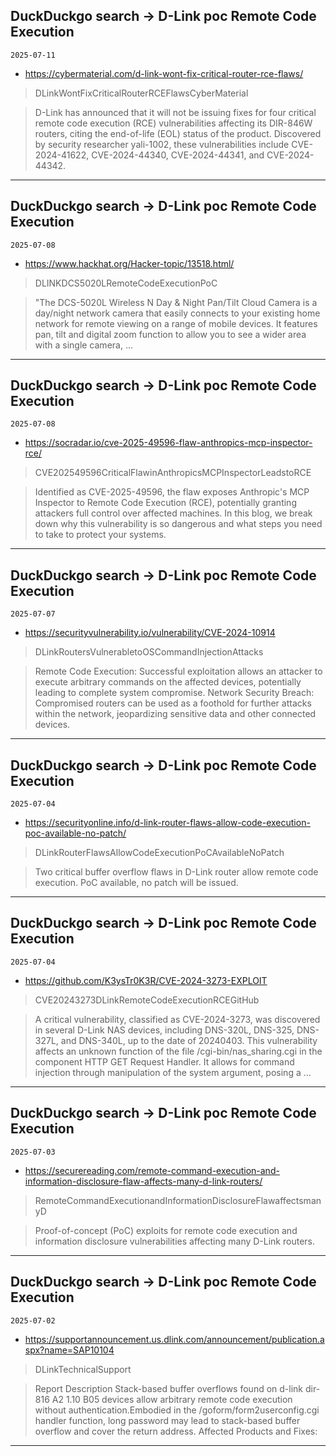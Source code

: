 ## DuckDuckgo search -> D-Link poc Remote Code Execution
`2025-07-11`

* https://cybermaterial.com/d-link-wont-fix-critical-router-rce-flaws/

<blockquote>
 DLinkWontFixCriticalRouterRCEFlawsCyberMaterial
</blockquote>
<blockquote>
D-Link has announced that it will not be issuing fixes for four critical remote code execution (RCE) vulnerabilities affecting its DIR-846W routers, citing the end-of-life (EOL) status of the product. Discovered by security researcher yali-1002, these vulnerabilities include CVE-2024-41622, CVE-2024-44340, CVE-2024-44341, and CVE-2024-44342.
</blockquote>

---

## DuckDuckgo search -> D-Link poc Remote Code Execution
`2025-07-08`

* https://www.hackhat.org/Hacker-topic/13518.html/

<blockquote>
 DLINKDCS5020LRemoteCodeExecutionPoC
</blockquote>
<blockquote>
&quot;The DCS-5020L Wireless N Day &amp; Night Pan/Tilt Cloud Camera is a day/night network camera that easily connects to your existing home network for remote viewing on a range of mobile devices. It features pan, tilt and digital zoom function to allow you to see a wider area with a single camera, ...
</blockquote>

---

## DuckDuckgo search -> D-Link poc Remote Code Execution
`2025-07-08`

* https://socradar.io/cve-2025-49596-flaw-anthropics-mcp-inspector-rce/

<blockquote>
 CVE202549596CriticalFlawinAnthropicsMCPInspectorLeadstoRCE
</blockquote>
<blockquote>
Identified as CVE-2025-49596, the flaw exposes Anthropic's MCP Inspector to Remote Code Execution (RCE), potentially granting attackers full control over affected machines. In this blog, we break down why this vulnerability is so dangerous and what steps you need to take to protect your systems.
</blockquote>

---

## DuckDuckgo search -> D-Link poc Remote Code Execution
`2025-07-07`

* https://securityvulnerability.io/vulnerability/CVE-2024-10914

<blockquote>
 DLinkRoutersVulnerabletoOSCommandInjectionAttacks
</blockquote>
<blockquote>
Remote Code Execution: Successful exploitation allows an attacker to execute arbitrary commands on the affected devices, potentially leading to complete system compromise. Network Security Breach: Compromised routers can be used as a foothold for further attacks within the network, jeopardizing sensitive data and other connected devices.
</blockquote>

---

## DuckDuckgo search -> D-Link poc Remote Code Execution
`2025-07-04`

* https://securityonline.info/d-link-router-flaws-allow-code-execution-poc-available-no-patch/

<blockquote>
 DLinkRouterFlawsAllowCodeExecutionPoCAvailableNoPatch
</blockquote>
<blockquote>
Two critical buffer overflow flaws in D-Link router allow remote code execution. PoC available, no patch will be issued.
</blockquote>

---

## DuckDuckgo search -> D-Link poc Remote Code Execution
`2025-07-04`

* https://github.com/K3ysTr0K3R/CVE-2024-3273-EXPLOIT

<blockquote>
 CVE20243273DLinkRemoteCodeExecutionRCEGitHub
</blockquote>
<blockquote>
A critical vulnerability, classified as CVE-2024-3273, was discovered in several D-Link NAS devices, including DNS-320L, DNS-325, DNS-327L, and DNS-340L, up to the date of 20240403. This vulnerability affects an unknown function of the file /cgi-bin/nas_sharing.cgi in the component HTTP GET Request Handler. It allows for command injection through manipulation of the system argument, posing a ...
</blockquote>

---

## DuckDuckgo search -> D-Link poc Remote Code Execution
`2025-07-03`

* https://securereading.com/remote-command-execution-and-information-disclosure-flaw-affects-many-d-link-routers/

<blockquote>
 RemoteCommandExecutionandInformationDisclosureFlawaffectsmanyD
</blockquote>
<blockquote>
Proof-of-concept (PoC) exploits for remote code execution and information disclosure vulnerabilities affecting many D-Link routers.
</blockquote>

---

## DuckDuckgo search -> D-Link poc Remote Code Execution
`2025-07-02`

* https://supportannouncement.us.dlink.com/announcement/publication.aspx?name=SAP10104

<blockquote>
 DLinkTechnicalSupport
</blockquote>
<blockquote>
Report Description Stack-based buffer overflows found on d-link dir-816 A2 1.10 B05 devices allow arbitrary remote code execution without authentication.Embodied in the /goform/form2userconfig.cgi handler function, long password may lead to stack-based buffer overflow and cover the return address. Affected Products and Fixes:
</blockquote>

---

